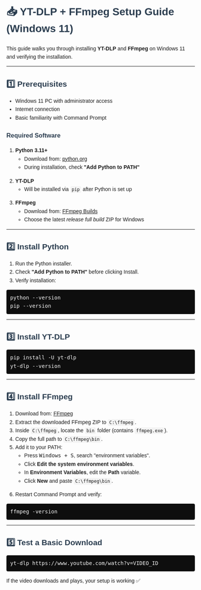 <!DOCTYPE html>
<html lang="en">
<head>
<meta charset="UTF-8">
<title>YT-DLP + FFmpeg Setup Guide (Windows 11)</title>
<style>
  body { font-family: Arial, sans-serif; line-height: 1.6; margin: 20px; }
  h1, h2, h3 { color: #2c3e50; }
  code { background: #f4f4f4; padding: 2px 4px; border-radius: 4px; }
  pre { background: #0e0e0e; color: #f4f4f4; padding: 10px; border-radius: 4px; overflow-x: auto; }
  ul, ol { margin-bottom: 1em; }
</style>
</head>
<body>

<h1>📥 YT-DLP + FFmpeg Setup Guide (Windows 11)</h1>

<p>This guide walks you through installing <strong>YT-DLP</strong> and <strong>FFmpeg</strong> on Windows 11 and verifying the installation.</p>

<hr>

<h2>1️⃣ Prerequisites</h2>
<ul>
  <li>Windows 11 PC with administrator access</li>
  <li>Internet connection</li>
  <li>Basic familiarity with Command Prompt</li>
</ul>

<h3>Required Software</h3>
<ol>
  <li><strong>Python 3.11+</strong>
    <ul>
      <li>Download from: <a href="https://www.python.org/downloads/windows/">python.org</a></li>
      <li>During installation, check <strong>"Add Python to PATH"</strong></li>
    </ul>
  </li>
  <li><strong>YT-DLP</strong>
    <ul>
      <li>Will be installed via <code>pip</code> after Python is set up</li>
    </ul>
  </li>
  <li><strong>FFmpeg</strong>
    <ul>
      <li>Download from: <a href="https://github.com/BtbN/FFmpeg-Builds/releases">FFmpeg Builds</a></li>
      <li>Choose the latest <em>release full build</em> ZIP for Windows</li>
    </ul>
  </li>
</ol>

<hr>

<h2>2️⃣ Install Python</h2>
<ol>
  <li>Run the Python installer.</li>
  <li>Check <strong>"Add Python to PATH"</strong> before clicking Install.</li>
  <li>Verify installation:</li>
</ol>
<pre>python --version
pip --version</pre>

<hr>

<h2>3️⃣ Install YT-DLP</h2>
<pre>pip install -U yt-dlp
yt-dlp --version</pre>

<hr>

<h2>4️⃣ Install FFmpeg</h2>
<ol>
  <li>Download from: <a href="https://github.com/BtbN/FFmpeg-Builds/releases">FFmpeg </a></li>
  <li>Extract the downloaded FFmpeg ZIP to <code>C:\ffmpeg</code>.</li>
  <li>Inside <code>C:\ffmpeg</code>, locate the <code>bin</code> folder (contains <code>ffmpeg.exe</code>).</li>
  <li>Copy the full path to <code>C:\ffmpeg\bin</code>.</li>
  <li>Add it to your PATH:
    <ul>
      <li>Press <kbd>Windows + S</kbd>, search "environment variables".</li>
      <li>Click <strong>Edit the system environment variables</strong>.</li>
      <li>In <strong>Environment Variables</strong>, edit the <strong>Path</strong> variable.</li>
      <li>Click <strong>New</strong> and paste <code>C:\ffmpeg\bin</code>.</li>
    </ul>
  </li>
  <li>Restart Command Prompt and verify:</li>
</ol>
<pre>ffmpeg -version</pre>

<hr>

<h2>5️⃣ Test a Basic Download</h2>
<pre>yt-dlp https://www.youtube.com/watch?v=VIDEO_ID</pre>
<p>If the video downloads and plays, your setup is working ✅</p>

</body>
</html>
